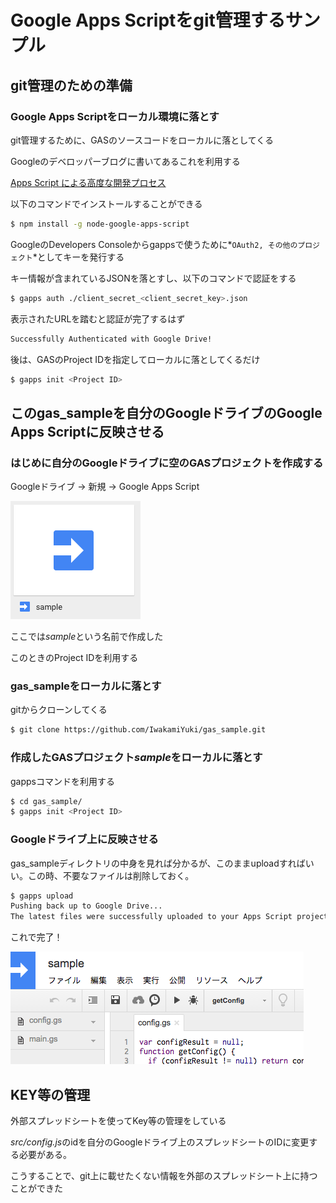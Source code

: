 # Google Apps Scriptをgit管理するサンプル

## git管理のための準備

### Google Apps Scriptをローカル環境に落とす

git管理するために、GASのソースコードをローカルに落としてくる

Googleのデベロッパーブログに書いてあるこれを利用する

[Apps Script による高度な開発プロセス](https://googledevjp.blogspot.jp/2016/01/apps-script.html)

以下のコマンドでインストールすることができる
```bash
$ npm install -g node-google-apps-script
```

GoogleのDevelopers Consoleからgappsで使うために*`OAuth2, その他のプロジェクト`*としてキーを発行する

キー情報が含まれているJSONを落とすし、以下のコマンドで認証をする
```bash
$ gapps auth ./client_secret_<client_secret_key>.json
```

表示されたURLを踏むと認証が完了するはず
```bash
Successfully Authenticated with Google Drive!
```

後は、GASのProject IDを指定してローカルに落としてくるだけ
```bash
$ gapps init <Project ID>
```
## このgas_sampleを自分のGoogleドライブのGoogle Apps Scriptに反映させる

### はじめに自分のGoogleドライブに空のGASプロジェクトを作成する

Googleドライブ -> 新規 -> Google Apps Script

![image1](https://raw.githubusercontent.com/IwakamiYuki/gas_sample/master/image/image1.png)

ここでは*sample*という名前で作成した

このときのProject IDを利用する

### gas_sampleをローカルに落とす

gitからクローンしてくる
```bash
$ git clone https://github.com/IwakamiYuki/gas_sample.git
```

### 作成したGASプロジェクト*sample*をローカルに落とす

gappsコマンドを利用する
```bash
$ cd gas_sample/
$ gapps init <Project ID>
```

### Googleドライブ上に反映させる

gas_sampleディレクトリの中身を見れば分かるが、このままuploadすればいい。この時、不要なファイルは削除しておく。
```bash
$ gapps upload
Pushing back up to Google Drive...
The latest files were successfully uploaded to your Apps Script project.
```

これで完了！

![image2](https://raw.githubusercontent.com/IwakamiYuki/gas_sample/master/image/image2.png)

## KEY等の管理
外部スプレッドシートを使ってKey等の管理をしている

*src/config.js*のidを自分のGoogleドライブ上のスプレッドシートのIDに変更する必要がある。

こうすることで、git上に載せたくない情報を外部のスプレッドシート上に持つことができた
